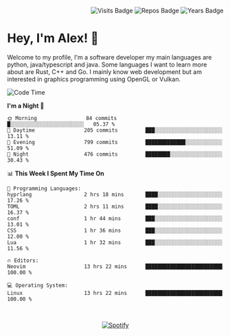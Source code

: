 <p align="right">
  <img src="https://badges.pufler.dev/visits/Alextibtab/Alextibtab" alt="Visits Badge">
  <img src="https://badges.pufler.dev/repos/Alextibtab/" alt="Repos Badge">
  <img src="https://badges.pufler.dev/years/Alextibtab/" alt="Years Badge">
</p>

<h1 align="left">Hey, I'm Alex! 💽 </h1>

Welcome to my profile, I'm a software developer my main languages are python, java/typescript and java. Some languages I want to learn more about are Rust, C++ and Go. I mainly know web development but am interested in graphics programming using OpenGL or Vulkan.

<!--START_SECTION:waka-->
![Code Time](http://img.shields.io/badge/Code%20Time-87%20hrs%209%20mins-blue)

**I'm a Night 🦉** 

```text
🌞 Morning                84 commits          █░░░░░░░░░░░░░░░░░░░░░░░░   05.37 % 
🌆 Daytime                205 commits         ███░░░░░░░░░░░░░░░░░░░░░░   13.11 % 
🌃 Evening                799 commits         █████████████░░░░░░░░░░░░   51.09 % 
🌙 Night                  476 commits         ████████░░░░░░░░░░░░░░░░░   30.43 % 
```


📊 **This Week I Spent My Time On** 

```text
💬 Programming Languages: 
hyprlang                 2 hrs 18 mins       ████░░░░░░░░░░░░░░░░░░░░░   17.26 % 
TOML                     2 hrs 11 mins       ████░░░░░░░░░░░░░░░░░░░░░   16.37 % 
conf                     1 hr 44 mins        ███░░░░░░░░░░░░░░░░░░░░░░   13.01 % 
CSS                      1 hr 36 mins        ███░░░░░░░░░░░░░░░░░░░░░░   12.00 % 
Lua                      1 hr 32 mins        ███░░░░░░░░░░░░░░░░░░░░░░   11.56 % 

🔥 Editors: 
Neovim                   13 hrs 22 mins      █████████████████████████   100.00 % 

💻 Operating System: 
Linux                    13 hrs 22 mins      █████████████████████████   100.00 % 
```


<!--END_SECTION:waka-->
&nbsp;<div align="center">
  [![Spotify](https://spotify-now-playing-wine-six.vercel.app/api/spotify?border_color=ffffff)](https://open.spotify.com/user/pmo1v2ejnt42kgp5jar5drtag)
</div>


